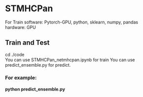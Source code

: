 # STMHCPan
For Train
software: Pytorch-GPU, python, sklearn, numpy, pandas  
hardware: GPU  

## Train and Test  
cd ./code  
You can use STMHCPan_netmhcpan.ipynb for train
You can use predict_ensemble.py for predict.   

### For example:  
#### python predict_ensemble.py

